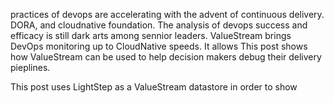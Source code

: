 practices of devops are accelerating with the advent of continuous delivery. DORA, and cloudnative foundation.  The analysis of devops success and efficacy is still dark arts among sennior leaders.  ValueStream brings DevOps monitoring up to CloudNative speeds.  It allows This post shows how ValueStream can be used to help decision makers debug their delivery pieplines.  

This post uses LightStep as a ValueStream datastore in order to show 
